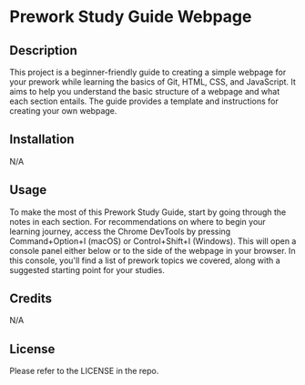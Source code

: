 # Prework Study Guide Webpage

## Description

This project is a beginner-friendly guide to creating a simple webpage for your prework while learning the basics of Git, HTML, CSS, and JavaScript. It aims to help you understand the basic structure of a webpage and what each section entails. The guide provides a template and instructions for creating your own webpage.

## Installation

N/A

## Usage

To make the most of this Prework Study Guide, start by going through the notes in each section. For recommendations on where to begin your learning journey, access the Chrome DevTools by pressing Command+Option+I (macOS) or Control+Shift+I (Windows). This will open a console panel either below or to the side of the webpage in your browser. In this console, you'll find a list of prework topics we covered, along with a suggested starting point for your studies.

## Credits

N/A

## License

Please refer to the LICENSE in the repo.
